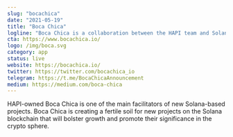 ```yaml
---
slug: "bocachica"
date: "2021-05-19"
title: "Boca Chica"
logline: "Boca Chica is a collaboration between the HAPI team and Solana to create one of the main IDO platforms on the Solana blockchain."
cta: https://www.bocachica.io/
logo: /img/boca.svg
category: app
status: live
website: https://bocachica.io/
twitter: https://twitter.com/bocachica_io
telegram: https://t.me/BocaChicaAnnouncement
medium: https://medium.com/boca-chica
---
```


HAPI-owned Boca Chica is one of the main facilitators of new Solana-based projects. Boca Chica is creating a fertile soil for new projects on the Solana blockchain that will bolster growth and promote their significance in the crypto sphere.
